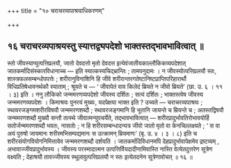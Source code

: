 +++
title = "१० चराचरव्यपाश्रयाधिकरणम्"

+++

## १६ चराचरव्यपाश्रयस्तु स्यात्तद्व्यपदेशो भाक्तस्तद्भावभावित्वात् ॥

स्तो जीवस्याप्युत्पत्तिप्रलयौ, जातो देवदत्तो मृतो देवदत्त इत्येवंजातीयकाल्लौकिकव्यपदेशात् जातकर्मादिसंस्कारविधानाच्च — इति स्यात्कस्यचिद्भ्रान्तिः ; तामपनुदामः । न जीवस्योत्पत्तिप्रलयौ स्तः, शास्त्रफलसम्बन्धोपपत्तेः ; शरीरानुविनाशिनि हि जीवे शरीरान्तरगतेष्टानिष्टप्राप्तिपरिहारार्थौ विधिप्रतिषेधावनर्थकौ स्याताम् ; श्रूयते च — ‘ जीवापेतं वाव किलेदं म्रियते न जीवो म्रियते’ (छा. उ. ६ । ११ । ३) इति । ननु लौकिको जन्ममरणव्यपदेशो जीवस्य दर्शितः ; सत्यं दर्शितः ; भाक्तस्त्वेष जीवस्य जन्ममरणव्यपदेशः । किमाश्रयः पुनरयं मुख्यः, यदपेक्षया भाक्त इति ? उच्यते — चराचरव्यपाश्रयः ; स्थावरजङ्गमशरीरविषयौ जन्ममरणशब्दौ ; स्थावरजङ्गमानि हि भूतानि जायन्ते च म्रियन्ते च ; अतस्तद्विषयौ जन्ममरणशब्दौ मुख्यौ सन्तौ तत्स्थे जीवात्मन्युपचर्येते, तद्भावभावित्वात् — शरीरप्रादुर्भावतिरोभावयोर्हि सतोर्जन्ममरणशब्दौ भवतः, नासतोः ; न हि शरीरसम्बन्धादन्यत्र जीवो जातो मृतो वा केनचिल्लक्ष्यते ; ‘ स वा अयं पुरुषो जायमानः शरीरमभिसम्पद्यमानः स उत्क्रामन् म्रियमाणः’ (बृ. उ. ४ । ३ । ८) इति च शरीरसंयोगवियोगनिमित्तावेव जन्ममरणशब्दौ दर्शयति । जातकर्मादिविधानमपि देहप्रादुर्भावापेक्षमेव द्रष्टव्यम् , अभावाज्जीवप्रादुर्भावस्य । जीवस्य परस्मादात्मन उत्पत्तिर्वियदादीनामिवास्ति नास्ति वेत्येतदुत्तरेण सूत्रेण वक्ष्यति ; देहाश्रयौ तावज्जीवस्य स्थूलावुत्पत्तिप्रलयौ न स्तः इत्येतदनेन सूत्रेणावोचत् ॥ १६ ॥
